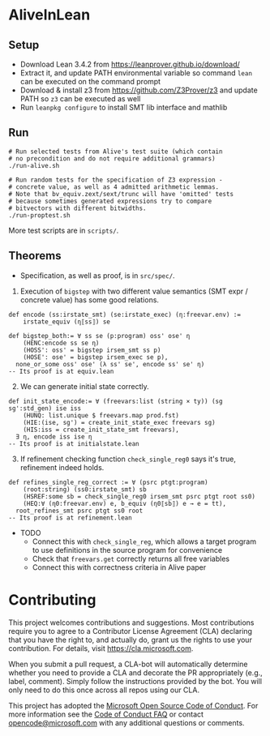 # AliveInLean

## Setup

- Download Lean 3.4.2 from https://leanprover.github.io/download/
- Extract it, and update PATH environmental variable so command `lean` can be executed on the command prompt
- Download & install z3 from https://github.com/Z3Prover/z3 and update PATH so `z3` can be executed as well
- Run `leanpkg configure` to install SMT lib interface and mathlib


## Run

```
# Run selected tests from Alive's test suite (which contain
# no precondition and do not require additional grammars)
./run-alive.sh
```

```
# Run random tests for the specification of Z3 expression -
# concrete value, as well as 4 admitted arithmetic lemmas.
# Note that bv_equiv.zext/sext/trunc will have 'omitted' tests
# because sometimes generated expressions try to compare
# bitvectors with different bitwidths.
./run-proptest.sh
```

More test scripts are in `scripts/`.


## Theorems

- Specification, as well as proof, is in `src/spec/`.

1. Execution of `bigstep` with two different value semantics (SMT expr / concrete value)
has some good relations.

```
def encode (ss:irstate_smt) (se:irstate_exec) (η:freevar.env) :=
    irstate_equiv (η⟦ss⟧) se

def bigstep_both:= ∀ ss se (p:program) oss' ose' η
    (HENC:encode ss se η)
    (HOSS': oss' = bigstep irsem_smt ss p)
    (HOSE': ose' = bigstep irsem_exec se p),
  none_or_some oss' ose' (λ ss' se', encode ss' se' η)
-- Its proof is at equiv.lean
```

2. We can generate initial state correctly.

```
def init_state_encode:= ∀ (freevars:list (string × ty)) (sg sg':std_gen) ise iss
    (HUNQ: list.unique $ freevars.map prod.fst)
    (HIE:(ise, sg') = create_init_state_exec freevars sg)
    (HIS:iss = create_init_state_smt freevars),
  ∃ η, encode iss ise η
-- Its proof is at initialstate.lean
```

3. If refinement checking function `check_single_reg0` says it's true, refinement
indeed holds.

```
def refines_single_reg_correct := ∀ (psrc ptgt:program)
    (root:string) (ss0:irstate_smt) sb
    (HSREF:some sb = check_single_reg0 irsem_smt psrc ptgt root ss0)
    (HEQ:∀ (η0:freevar.env) e, b_equiv (η0⟦sb⟧) e → e = tt),
  root_refines_smt psrc ptgt ss0 root
-- Its proof is at refinement.lean
```

- TODO
    - Connect this with `check_single_reg`, which allows a target program to
      use definitions in the source program for convenience
    - Check that `freevars.get` correctly returns all free variables
    - Connect this with correctness criteria in Alive paper

# Contributing

This project welcomes contributions and suggestions.  Most contributions require you to agree to a
Contributor License Agreement (CLA) declaring that you have the right to, and actually do, grant us
the rights to use your contribution. For details, visit https://cla.microsoft.com.

When you submit a pull request, a CLA-bot will automatically determine whether you need to provide
a CLA and decorate the PR appropriately (e.g., label, comment). Simply follow the instructions
provided by the bot. You will only need to do this once across all repos using our CLA.

This project has adopted the [Microsoft Open Source Code of Conduct](https://opensource.microsoft.com/codeofconduct/).
For more information see the [Code of Conduct FAQ](https://opensource.microsoft.com/codeofconduct/faq/) or
contact [opencode@microsoft.com](mailto:opencode@microsoft.com) with any additional questions or comments.
